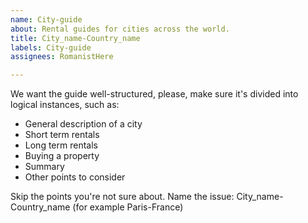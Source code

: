```yaml
---
name: City-guide
about: Rental guides for cities across the world.
title: City_name-Country_name
labels: City-guide
assignees: RomanistHere

---
```


We want the guide well-structured, please, make sure it's divided into logical instances, such as:

- General description of a city
- Short term rentals
- Long term rentals
- Buying a property
- Summary
- Other points to consider

Skip the points you're not sure about. Name the issue: City_name-Country_name (for example Paris-France)
